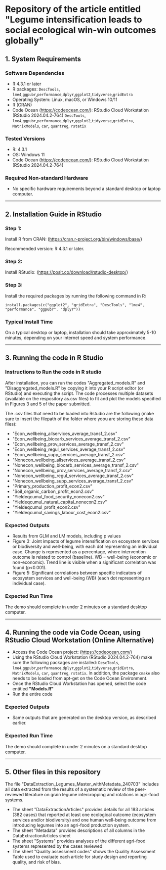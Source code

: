# Repository of the article entitled "Legume intensification leads to social ecological win-win outcomes globally"

## 1. System Requirements

### Software Dependencies
- R 4.3.1 or later
- R packages: `DescTools`, `lme4`,`ggpubr`,`performance`,`dplyr`,`ggplot2`,`tidyverse`,`gridExtra`
- Operating System: Linux, macOS, or Windows 10/11
- R (CRAN)
- Code Ocean (https://codeocean.com/): RStudio Cloud Workstation (RStudio 2024.04.2-764) `DescTools`, `lme4`,`ggpubr`,`performance`,`dplyr`,`ggplot2`,`tidyverse`,`gridExtra`, `MatrixModels`, `car`, `quantreg`, `rstatix`


### Tested Versions
- R: 4.3.1
- OS: Windows 11
- Code Ocean (https://codeocean.com/): RStudio Cloud Workstation (RStudio 2024.04.2-764)

### Required Non-standard Hardware
- No specific hardware requirements beyond a standard desktop or laptop computer.

---

## 2. Installation Guide in RStudio

### Step 1: 
Install R from CRAN: (https://cran.r-project.org/bin/windows/base/)

Recommended version: R 4.3.1 or later.

### Step 2: 
Install RStudio: (https://posit.co/download/rstudio-desktop/)

### Step 3:
Install the required packages by running the following command in R:

```
install.packages(c("ggplot2", "gridExtra", "DescTools", "lme4", "performance", "ggpubr", "dplyr"))
```

### Typical Install Time
On a typical desktop or laptop, installation should take approximately 5-10 minutes, depending on your internet speed and system performance.


---

## 3. Running the code in R Studio

### Instructions to Run the code in R studio

After installation, you can run the codes "Aggregated_models.R" and "Disaggregated_models.R" by copying it into your R script editor (or RStudio) and executing the script. The code processes multiple datasets (available on the respository as.csv files) to fit and plot the models specified in Figures 3 and 5 of the paper submitted.

The .csv files that need to be loaded into Rstudio are the following (make sure to insert the filepath of the folder where yoou are storing these data files):

- "Econ_wellbeing_allservices_average_transf_2.csv"         
- "Econ_wellbeing_biocarb_services_average_transf_2.csv"   
- "Econ_wellbeing_prov_services_average_transf_2.csv"
- "Econ_wellbeing_regul_services_average_transf_2.csv"     
- "Econ_wellbeing_supp_services_average_transf_2.csv"
- "Nonecon_wellbeing_allservices_average_transf_2.csv"     
- "Nonecon_wellbeing_biocarb_services_average_transf_2.csv"
- "Nonecon_wellbeing_prov_services_average_transf_2.csv"   
- "Nonecon_wellbeing_regul_services_average_transf_2.csv"
- "Nonecon_wellbeing_supp_services_average_transf_2.csv"   
- "Primary_production_profit_econ2.csv"
- "Soil_organic_carbon_profit_econ2.csv"                   
- "Yieldeqcumul_food_security_nonecon2.csv"
- "Yieldeqcumul_natural_capital_nonecon2.csv"              
- "Yieldeqcumul_profit_econ2.csv"
- "Yieldeqcumul_savings_labour_cost_econ2.csv" 

### Expected Outputs

- Results from GLM and LM models, including p values
- Figure 3: Joint impacts of legume intensification on ecosystem services or biodiversity and well-being, with each dot representing an individual case. Change is represented as a percentage, where intervention outcome is related to control (baseline). WB = well-being (economic or non-economic). Trend line is visible when a significant correlation was found (p<0.001).
- Figure 5: Significant correlations between specific indicators of ecosystem services and well-being (WB) (each dot representing an individual case).

### Expected Run Time
The demo should complete in under 2 minutes on a standard desktop computer.

---

## 4. Running the code via Code Ocean, using RStudio Cloud Workstation (Online Alternative)

- Access the Code Ocean project: (https://codeocean.com/)
- Using the RStudio Cloud Workstation (RStudio 2024.04.2-764) make sure the following packages are installed: `DescTools`, `lme4`,`ggpubr`,`performance`,`dplyr`,`ggplot2`,`tidyverse`,`gridExtra`, `MatrixModels`, `car`, `quantreg`, `rstatix`. In addition, the package `cmake` also needs to be loaded from apt-get on the Code Ocean Environment.
- Once the RStudio Cloud Workstation has opened, select the code entitled **"Models.R"**
- Run the entire code

### Expected Outputs
- Same outputs that are generated on the desktop version, as described earlier.
  
### Expected Run Time
The demo should complete in under 2 minutes on a standard desktop computer.

---

## 5. Other files in this repository

The file "DataExtraction_Legumes_Master_withMetadata_240703" includes all data extracted from the results of a systematic review of the peer-reviewed literature on grain legume intercropping and rotations in agri-food systems.
- The sheet "DataExtractionArticles" provides details for all 183 articles (382 cases) that reported at least one ecological outcome (ecosystem services and/or biodiversity) and one human well-being outcome from introducing legumes into an agri-food production system.
- The sheet "Metadata" provides descriptions of all columns in the DataExtractionArticles sheet
- The sheet "Systems" provides analyses of the different agri-food systems represented by the cases reviewed
- The sheet "Quality assessment codes" shows the Quality Assessment Table used to evaluate each article for study design and reporting quality, and risk of bias.


